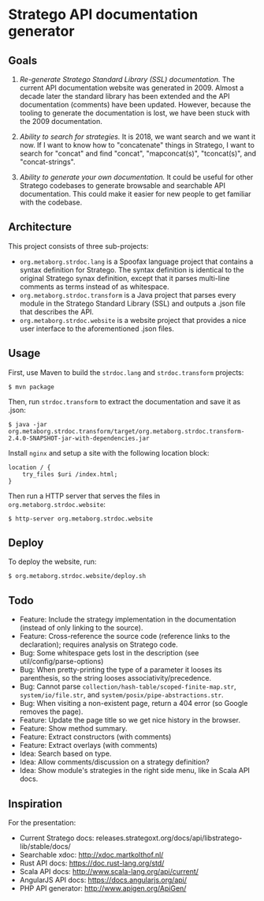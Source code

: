 # Stratego API documentation generator

## Goals

1. _Re-generate Stratego Standard Library (SSL) documentation._ The current API documentation website was generated in 2009. Almost a decade later the standard library has been extended and the API documentation (comments) have been updated. However, because the tooling to generate the documentation is lost, we have been stuck with the 2009 documentation.

2. *Ability to search for strategies.* It is 2018, we want search and we want it now. If I want to know how to "concatenate" things in Stratego, I want to search for "concat" and find "concat", "mapconcat(s)", "tconcat(s)", and "concat-strings".

3. *Ability to generate your own documentation.* It could be useful for other Stratego codebases to generate browsable and searchable API documentation. This could make it easier for new people to get familiar with the codebase.

## Architecture

This project consists of three sub-projects:

- `org.metaborg.strdoc.lang` is a Spoofax language project that contains a syntax definition for Stratego. The syntax definition is identical to the original Stratego synax definition, except that it parses multi-line comments as terms instead of as whitespace.
- `org.metaborg.strdoc.transform` is a Java project that parses every module in the Stratego Standard Library (SSL) and outputs a .json file that describes the API.
- `org.metaborg.strdoc.website` is a website project that provides a nice user interface to the aforementioned .json files.

## Usage

First, use Maven to build the `strdoc.lang` and `strdoc.transform` projects:

```
$ mvn package
```

Then, run `strdoc.transform` to extract the documentation and save it as .json:

```
$ java -jar org.metaborg.strdoc.transform/target/org.metaborg.strdoc.transform-2.4.0-SNAPSHOT-jar-with-dependencies.jar
```

Install `nginx` and setup a site with the following location block:

```
location / {
    try_files $uri /index.html;
}
```

Then run a HTTP server that serves the files in `org.metaborg.strdoc.website`:

```
$ http-server org.metaborg.strdoc.website
```

## Deploy

To deploy the website, run:

```
$ org.metaborg.strdoc.website/deploy.sh
```

## Todo

* Feature: Include the strategy implementation in the documentation (instead of only linking to the source).
* Feature: Cross-reference the source code (reference links to the declaration); requires analysis on Stratego code.
* Bug: Some whitespace gets lost in the description (see util/config/parse-options)
* Bug: When pretty-printing the type of a parameter it looses its parenthesis, so the string looses associativity/precedence.
* Bug: Cannot parse `collection/hash-table/scoped-finite-map.str`, `system/io/file.str`, and `system/posix/pipe-abstractions.str`.
* Bug: When visiting a non-existent page, return a 404 error (so Google removes the page).
* Feature: Update the page title so we get nice history in the browser.
* Feature: Show method summary.
* Feature: Extract constructors (with comments)
* Feature: Extract overlays (with comments)
* Idea: Search based on type.
* Idea: Allow comments/discussion on a strategy definition?
* Idea: Show module's strategies in the right side menu, like in Scala API docs.

## Inspiration

For the presentation:

- Current Stratego docs: releases.strategoxt.org/docs/api/libstratego-lib/stable/docs/
- Searchable xdoc: http://xdoc.martkolthof.nl/
- Rust API docs: https://doc.rust-lang.org/std/
- Scala API docs: http://www.scala-lang.org/api/current/
- AngularJS API docs: https://docs.angularjs.org/api/
- PHP API generator: http://www.apigen.org/ApiGen/

